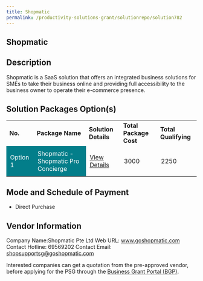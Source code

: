 ```yaml
---
title: Shopmatic
permalink: /productivity-solutions-grant/solutionrepo/solution782
---
```


## Shopmatic

## Description

Shopmatic is a SaaS solution that offers an integrated business solutions for SMEs to take their business online and providing full accessibility to the business owner to operate their e-commerce presence.

## Solution Packages Option(s)

<table>
<tr>
<td><b>No.</b></td>
<td><b>Package Name</b></td>
<td><b>Solution Details</b></td>
<td><b>Total Package Cost</b></td>
<td><b>Total Qualifying</b></td>
</tr>
<tr>
<td style='padding: 10px; background-color: #037E8A; color: #FFFFFF;'>Option 1</td>
<td style='padding: 10px; background-color: #037E8A; color: #FFFFFF;'>Shopmatic - Shopmatic Pro Concierge</td>
<td style='padding: 10px;'><a href='https://www.gobusiness.gov.sg/images/psg/Desensitised_Shopmatic_Modified_Annex_3_wef_1_march_2021.pdf' target='_blank'>View Details</a></td>
<td style='padding: 10px;'>3000</td>
<td style='padding: 10px;'>2250</td>
</tr>
</table>

## Mode and Schedule of Payment

 - Direct Purchase

## Vendor Information

 Company Name:Shopmatic Pte Ltd 
Web URL: www.goshopmatic.com 
Contact Hotline: 69569202 
Contact Email: shopsupportsg@goshopmatic.com 


Interested companies can get a quotation from the pre-approved vendor, before applying for the PSG through the <a href='https://www.businessgrants.gov.sg/'>Business Grant Portal (BGP)</a>.

<script src="/jquery/resize-tables.js"></script>
